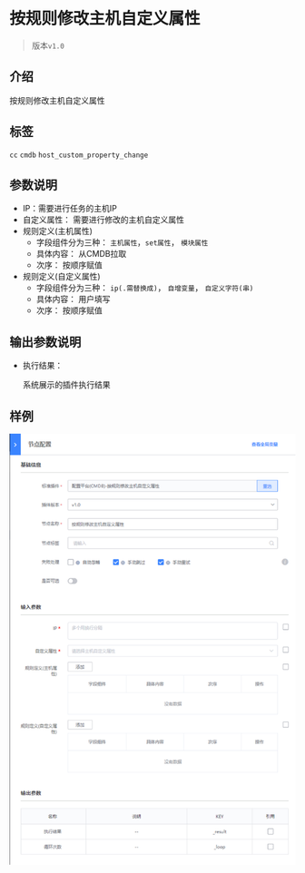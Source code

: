 # 按规则修改主机自定义属性
> 版本`v1.0`

## 介绍

按规则修改主机自定义属性


## 标签
`cc` `cmdb` `host_custom_property_change`

## 参数说明
- IP：需要进行任务的主机IP
- 自定义属性： 需要进行修改的主机自定义属性
- 规则定义(主机属性)
    - 字段组件分为三种： `主机属性`，`set属性`， `模块属性`
    - 具体内容： 从CMDB拉取
    - 次序： 按顺序赋值
- 规则定义(自定义属性)
    - 字段组件分为三种： `ip(.需替换成)`， `自增变量`， `自定义字符(串)`
    - 具体内容： 用户填写
    - 次序： 按顺序赋值

## 输出参数说明

* 执行结果：

  系统展示的插件执行结果

## 样例

![](../images/host_custom_property_v1_0.png)